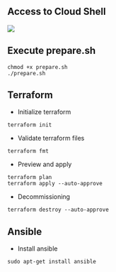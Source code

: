 ## Access to Cloud Shell

<p>
  <a target="__blank" href="https://console.cloud.google.com/cloudshell/open?cloudshell_git_repo=https://github.com/kanchimo/iac-101.git&amp"><img src="https://storage.googleapis.com/gweb-cloudblog-publish/images/google_cloud_shell.max-300x300.png"/></a>
</p>


## Execute prepare.sh
```
chmod +x prepare.sh
./prepare.sh
```

## Terraform
* Initialize terraform
```
terraform init
```
* Validate terraform files
```
terraform fmt
```
* Preview and apply
```
terraform plan
terraform apply --auto-approve
```

* Decommissioning
```
terraform destroy --auto-approve
```

## Ansible
* Install ansible
```
sudo apt-get install ansible
```

